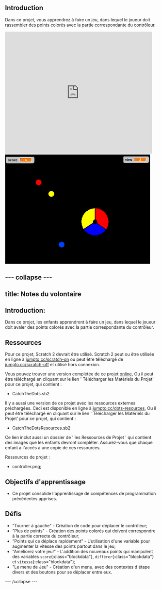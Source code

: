 ## Introduction

Dans ce projet, vous apprendrez à faire un jeu, dans lequel le joueur doit rassembler des points colorés avec la partie correspondante du contrôleur.

<div class="scratch-preview">
 <iframe allowtransparency="true" width="485" height="402" src="https://scratch.mit.edu/projects/embed/44942820/?autostart=false" frameborder="0"></iframe>
 <img src="images/dots-final.png">
</div>


--- collapse ---
---
title: Notes du volontaire
---


## Introduction:
Dans ce projet, les enfants apprendront à faire un jeu, dans lequel le joueur doit avaler des points colorés avec la partie correspondante du contrôleur.

## Ressources
Pour ce projet, Scratch 2 devrait être utilisé. Scratch 2 peut ou être utilisée en ligne à [jumpto.cc/scratch-on](http://jumpto.cc/scratch-on) ou peut être téléchargé de [jumpto.cc/scratch-off](http://jumpto.cc/scratch-off) et utilisé hors connexion.

Vous pouvez trouver une version complétée de ce projet <a href="http://scratch.mit.edu/projects/44942820/#editor">online</a>, Ou il peut être téléchargé en cliquant sur le lien ' Télécharger les Matériels du Projet' pour ce projet, qui contient :

+ CatchTheDots.sb2

Il y a aussi une version de ce projet avec les ressources externes préchargées. Ceci est disponible en ligne à [jumpto.cc/dots-resources](http://jumpto.cc/dots-resources), Ou il peut être téléchargé en cliquant sur le lien ' Télécharger les Matériels du Projet' pour ce projet, qui contient :

+ CatchTheDotsResources.sb2

Ce lien inclut aussi un dossier de ' les Ressources de Projet ' qui contient des images que les enfants devront compléter. Assurez-vous que chaque enfant a l'accès à une copie de ces ressources.

Ressources de projet :
+ controller.png;

## Objectifs d'apprentissage
+ Ce projet consolide l'apprentissage de compétences de programmation précédentes apprises.

## Défis
+ "Tourner à gauche" - Création de code pour déplacer le contrôleur;
+ "Plus de points" - Création des points colorés qui doivent correspondre à la partie correcte du contrôleur;
+ "Points qui ce déplace rapidement" - L'utilisation d'une variable pour augmenter la vitesse des points partout dans le jeu;
+ "Améliorez votre jeu!" - L'addition des nouveaux points qui manipulent des variables `score`{:class="blockdata"}, `différer`{:class="blockdata"} et `vitesse`{:class="blockdata"};
+ "Le menu de Jeu" - Création d'un menu, avec des contextes d'étape divers et des boutons pour se déplacer entre eux.

--- /collapse ---